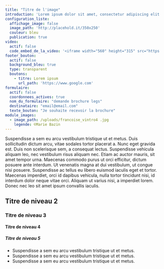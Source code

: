 ```yaml
---
title: "Titre de l'image"
introduction: 'Lorem ipsum dolor sit amet, consectetur adipiscing elit. Donec elit erat, viverra tempus metus at, facilisis ultricies justo. Nullam egestas ipsum non purus tempus, quis euismod tellus porta. Aenean eget condimentum tellus. Proin imperdiet orci diam, at sollicitudin tortor vestibulum in.'
configuration_liste:
  affichage_image: false
  image_path: 'http://placehold.it/350x250'
  couleur: bleu
  publication: true
video:
  actif: false
  code_embed_de_la_video: '<iframe width="560" height="315" src="https://www.youtube.com/embed/7Lw7n1ymXAY" frameborder="0" allowfullscreen></iframe>'
footer_bouton:
  actif: false
  background_bleu: true
  type: transparent
  boutons:
    - titre: Lorem ipsum
      url_path: 'https://www.google.com'
formulaire:
  actif: false
  coordonnees_actives: true
  nom_du_formulaire: "demande brochure legs"
  destinataire: "email@email.com"
  texte_bouton: "Je souhaite recevoir la brochure"
module_images:
  - image_path: /uploads/francoise_vintro4 .jpg
    legende: ©Marie Bazin
---
```


Suspendisse a sem eu arcu vestibulum tristique ut et metus. Duis sollicitudin dictum arcu, vitae sodales tortor placerat a. Nunc eget gravida est. Duis non scelerisque sem, a consequat lectus. Suspendisse vehicula aliquam leo, nec vestibulum risus aliquam nec. Etiam ac auctor mauris, sit amet tempor urna. Maecenas commodo purus ut orci efficitur, dictum posuere ante interdum. Ut venenatis magna at dui vestibulum, ut congue nisi posuere. Suspendisse ac tellus eu libero euismod iaculis eget et tortor. Maecenas imperdiet, orci id dapibus vehicula, nulla tortor tincidunt nisi, id interdum dolor neque vitae orci. Aliquam ut varius nisi, a imperdiet lorem. Donec nec leo sit amet ipsum convallis iaculis.

## Titre de niveau 2

### Titre de niveau 3

#### Titre de niveau 4

##### Titre de niveau 5

* Suspendisse a sem eu arcu vestibulum tristique ut et metus.
* Suspendisse a sem eu arcu vestibulum tristique ut et metus.
* Suspendisse a sem eu arcu vestibulum tristique ut et metus.

